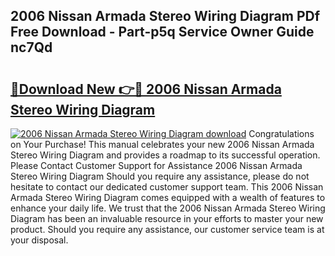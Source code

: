 ## 2006 Nissan Armada Stereo Wiring Diagram PDf Free Download - Part-p5q Service Owner Guide nc7Qd

# <h2><a href="http://dfl9h2y.blite.top/?on=2006+Nissan+Armada+Stereo+Wiring+Diagram">🔗Download New 👉🔴 2006 Nissan Armada Stereo Wiring Diagram</a></h2>

[![2006 Nissan Armada Stereo Wiring Diagram download](https://i.imgur.com/lujVjoI.png)](http://dfl9h2y.blite.top/?on=2006+Nissan+Armada+Stereo+Wiring+Diagram)
Congratulations on Your Purchase! This manual celebrates your new 2006 Nissan Armada Stereo Wiring Diagram and provides a roadmap to its successful operation. Please Contact Customer Support for Assistance 2006 Nissan Armada Stereo Wiring Diagram Should you require any assistance, please do not hesitate to contact our dedicated customer support team. This 2006 Nissan Armada Stereo Wiring Diagram comes equipped with a wealth of features to enhance your daily life. We trust that the 2006 Nissan Armada Stereo Wiring Diagram has been an invaluable resource in your efforts to master your new product. Should you require any assistance, our customer service team is at your disposal.
